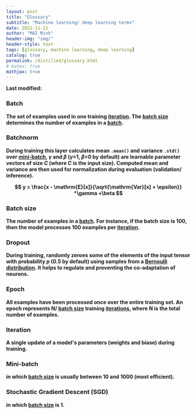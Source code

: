 ```yaml
---
layout: post
title: "Glossary"
subtitle: "Machine learning/ deep learning terms"
date: 2022-11-22
author: "MAI Minh"
header-img: "img/"
header-style: text
tags: [glossary, machine learning, deep learning]
catalog: true
permalink: /distilled/glossary.html
# katex: true
mathjax: true
---
```

<b>Last modified: <script>document.write( document.lastModified );</script>

### Batch

The set of examples used in one training [iteration](#iteration). The [batch size](#batch-size) determines the number of examples in a [batch](#batch).

### Batchnorm

**During training** this layer **calculates** mean `.mean()` and variance `.std()` over [mini-batch](#mini-batch), $\gamma$ and $\beta$ ($\gamma$=1, $\beta$=0 by default) are learnable parameter vectors of size $C$ (where $C$ is the input size). Computed mean and variance are then **used for normalization during evaluation** (validation/ inference).

$$
y = \frac{x - \mathrm{E}[x]}{\sqrt{\mathrm{Var}[x] + \epsilon}} *\gamma +\beta
$$

### Batch size 

The number of examples in a [batch](#batch). For instance, if the batch size is 100, then the model processes 100 examples per [iteration](#iteration).

### Dropout

**During training, randomly zeroes** some of the elements of the input tensor with probability $p$ (0.5 by default) using samples from a [Bernoulli distribution](https://en.wikipedia.org/wiki/Bernoulli_distribution). It helps to regulate and preventing the co-adaptation of neurons.

### Epoch

All examples have been processed once over the entire training set. An epoch represents N/ [batch size](#batch-size) training [iterations](#iteration), where N is the total number of examples.

### Iteration

A single update of a model's parameters (weights and biase) during training.

### Mini-batch

in which [batch size](#batch-size) is usually between 10 and 1000 (most efficient).

### Stochastic Gradient Descent (SGD)

in which [batch size](#batch-size) is 1.






